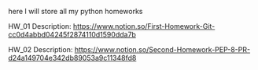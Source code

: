 here I will store all my python homeworks

HW_01 Description: 
https://www.notion.so/First-Homework-Git-cc0d4abbd04245f2874110d1590dda7b

HW_02 Description:
https://www.notion.so/Second-Homework-PEP-8-PR-d24a149704e342db89053a9c11348fd8
